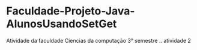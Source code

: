 # Faculdade-Projeto-Java-AlunosUsandoSetGet
Atividade da faculdade Ciencias da computação 3° semestre .. atividade 2
